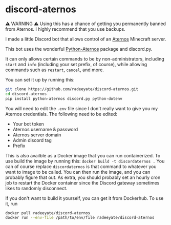# discord-aternos

⚠️ WARNING ⚠️ Using this has a chance of getting you permanently banned from Aternos. I highly recommend that you use backups.

I made a little Discord bot that allows control of an [Aternos](ttps://aternos.org) Minecraft server.

This bot uses the wonderful [Python-Aternos](https://github.com/DarkCat09/python-aternos) package and discord.py.

It can only allows certain commands to be by non-administrators, including `start` and `info` (including your set prefix, of course), while allowing commands such as `restart`, `cancel`, and more.

You can set it up by running this:
```sh
git clone https://github.com/radeeyate/discord-aternos.git
cd discord-aternos
pip install python-aternos discord.py python-dotenv
```
You will need to edit the `.env` file since I don't really want to give you my Aternos credentials. The following need to be edited:
* Your bot token
* Aternos username & password
* Aternos server domain
* Admin discord tag
* Prefix

This is also availble as a Docker image that you can run containerized.
To use build the image by running this:
`docker build -t discordaternos .`
You can of course replace `discordaternos` is that command to whatever you want to image to be called. You can then run the image, and you can probably figure that out. As extra, you should probably set an hourly cron job to restart the Docker container since the Discord gateway sometimes likes to randomly disconnect.

If you don't want to build it yourself, you can get it from Dockerhub.
To use it, run

```sh
docker pull radeeyate/discord-aternos
docker run --env-file /path/to/env/file radeeyate/discord-aternos
```
